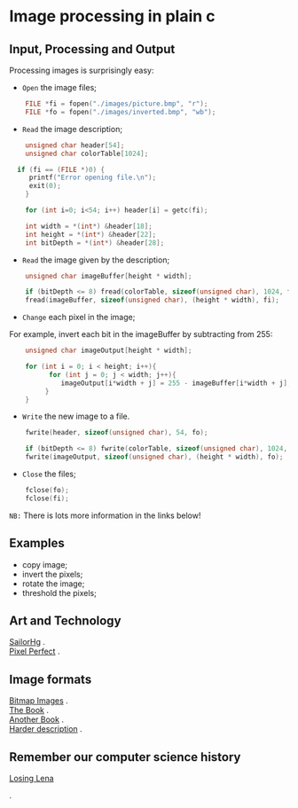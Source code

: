 # Image processing in plain c

## Input, Processing and Output

Processing images is surprisingly easy:   

* `Open` the image files;   

```c
	FILE *fi = fopen("./images/picture.bmp", "r");
	FILE *fo = fopen("./images/inverted.bmp", "wb");
```

* `Read` the image description;  

```c
 	unsigned char header[54];
	unsigned char colorTable[1024];

  if (fi == (FILE *)0) {
     printf("Error opening file.\n");
     exit(0);
 	}

 	for (int i=0; i<54; i++) header[i] = getc(fi);

 	int width = *(int*) &header[18];
 	int height = *(int*) &header[22];
	int bitDepth = *(int*) &header[28];
```

* `Read` the image given by the description;  

```c
 	unsigned char imageBuffer[height * width];

	if (bitDepth <= 8) fread(colorTable, sizeof(unsigned char), 1024, fi);
	fread(imageBuffer, sizeof(unsigned char), (height * width), fi);
```
* `Change` each pixel in the image;   

For example, invert each bit in the imageBuffer by subtracting from 255:
```c
 	unsigned char imageOutput[height * width];

	for (int i = 0; i < height; i++){
	      for (int j = 0; j < width; j++){                   
		     imageOutput[i*width + j] = 255 - imageBuffer[i*width + j]; 
		 }   
	}
```
* `Write` the new image to a file.   

```c
	fwrite(header, sizeof(unsigned char), 54, fo); 

	if (bitDepth <= 8) fwrite(colorTable, sizeof(unsigned char), 1024, fo);
	fwrite(imageOutput, sizeof(unsigned char), (height * width), fo);
```

* `Close` the files;   

```c
	fclose(fo);
 	fclose(fi);
```

`NB:` There is lots more information in the links below!

## Examples

* copy image;   
* invert the pixels;   
* rotate the image;   
* threshold the pixels;   


## Art and Technology

[SailorHg](https://twitter.com/sailorhg) .  
[Pixel Perfect](https://shop.bubblesort.io/) .  


## Image formats

[Bitmap Images](http://www.fastgraph.com/help/bmp_header_format.html) .  
[The Book](http://adaptiveart.eecs.umich.edu/2011/wp-content/uploads/2011/09/The-pocket-handbook-of-image-processing-algorithms-in-C.pdf) .  
[Another Book](http://homepages.inf.ed.ac.uk/rbf/BOOKS/PHILLIPS/cips2ed.pdf) .  
[Harder description](http://paulbourke.net/dataformats/bitmaps/) .  


## Remember our computer science history   
[Losing Lena](https://www.losinglena.com/)

.


